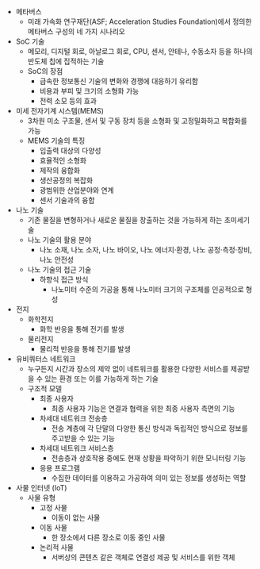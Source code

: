 - 메타버스
	- 미래 가속화 연구재단(ASF; Acceleration Studies Foundation)에서 정의한 메타버스 구성의 네 가지 시나리오
- SoC 기술
	- 메모리, 디지털 회로, 아날로그 회로, CPU, 센서, 안테나, 수동소자 등을 하나의 반도체 칩에 집적하는 기술
	- SoC의 장점
		- 급속한 정보통신 기술의 변화와 경쟁에 대응하기 유리함
		- 비용과 부피 및 크기의 소형화 가능
		- 전력 소모 등의 효과
- 미세 전자기계 시스템(MEMS)
	- 3차원 미소 구조물, 센서 및 구동 장치 등을 소형화 및 고정밀화하고 복합화를 가능
	- MEMS 기술의 특징
		- 입출력 대상의 다양성
		- 효율적인 소형화
		- 제작의 융합화
		- 생산공정의 복잡화
		- 광범위한 산업분야와 연계
		- 센서 기술과의 융합
- 나노 기술
	- 기존 물질을 변형하거나 새로운 물질을 창출하는 것을 가능하게 하는 초미세기술
	- 나노 기술의 활용 분야
		- 나노 소재, 나노 소자, 나노 바이오, 나노 에너지·환경, 나노 공정·측정·장비, 나노 안전성
	- 나노 기술의 접근 기술
		- 하향식 접근 방식
			- 나노미터 수준의 가공을 통해 나노미터 크기의 구조체를 인공적으로 형성
- 전지
	- 화학전지
		- 화학 반응을 통해 전기를 발생
	- 물리전지
		- 물리적 반응을 통해 전기를 발생
- 유비쿼터스 네트워크
	- 누구든지 시간과 장소의 제약 없이 네트워크를 활용한 다양한 서비스를 제공받을 수 있는 환경 또는 이를 가능하게 하는 기술
	- 구조적 모델
		- 최종 사용자
			- 최종 사용자 기능은 연결과 협력을 위한 최종 사용자 측면의 기능
		- 차세대 네트워크 전송층
			- 전송 계층에 각 단말의 다양한 통신 방식과 독립적인 방식으로 정보를 주고받을 수 있는 기능
		- 차세대 네트워크 서비스층
			- 전송층과 상호작용 중에도 현재 상황을 파악하기 위한 모니터링 기능
		- 응용 프로그램
			- 수집한 데이터를 이용하고 가공하여 의미 있는 정보를 생성하는 역할
- 사물 인터넷 (IoT)
	- 사물 유형
		- 고정 사물
			- 이동이 없는 사물
		- 이동 사물
			- 한 장소에서 다른 장소로 이동 중인 사물
		- 논리적 사물
			- 서버상의 콘텐츠 같은 객체로 연결성 제공 및 서비스를 위한 객체